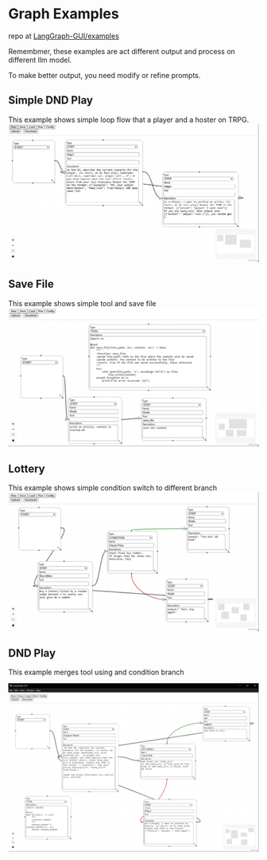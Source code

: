 # Graph Examples
repo at [LangGraph-GUI/examples](https://github.com/LangGraph-GUI/examples)

Remembmer, these examples are act different output and process on different llm model.

To make better output, you need modify or refine prompts.

## Simple DND Play
This example shows simple loop flow that a player and a hoster on TRPG.
![](./images/ex_simple_dnd.webp)

## Save File
This example shows simple tool and save file
![](./images/ex_save_file.webp)



## Lottery
This example shows simple condition switch to different branch
![](./images/ex_lottery.webp)



## DND Play
This example merges tool using and condition branch

![](/cover.webp)

